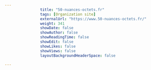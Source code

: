 ---
                title: "50-nuances-octets.fr"
                tags: [Organization site]
                externalUrl: "https://www.50-nuances-octets.fr/"
                weight: 341
                showDate: false
                showAuthor: false
                showReadingTime: false
                showEdit: false
                showLikes: false
                showViews: false
                layoutBackgroundHeaderSpace: false
                ---

